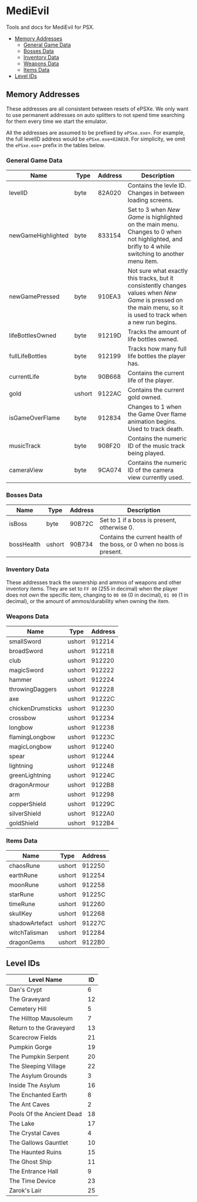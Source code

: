 # MediEvil
Tools and docs for MediEvil for PSX.

- [Memory Addresses](#memory-addresses)
    - [General Game Data](#general-game-data)
    - [Bosses Data](d#bosses-data)
    - [Inventory Data](#inventory-data)
    - [Weapons Data](#weapons-data)
    - [Items Data](#items-data)
- [Level IDs](#level-ids)

## Memory Addresses

These addresses are all consistent between resets of ePSXe. We only want to use permanent addresses on auto splitters to not spend time searching for them every time we start the emulator.

All the addresses are assumed to be prefixed by `ePSxe.exe+`. For example, the full levelID address would be `ePSxe.exe+82A020`. For simplicity, we omit the `ePSxe.exe+` prefix in the tables below.

### General Game Data
|Name|Type|Address|Description|
|---|---|---|---|
|levelID|byte|82A020|Contains the levle ID. Changes in between loading screens.|
|newGameHighlighted|byte|833154|Set to 3 when *New Game* is highlighted on the main menu. Changes to 0 when not highlighted, and brifly to 4 while switching to another menu item.|
|newGamePressed|byte|910EA3|Not sure what exactly this tracks, but it consistently changes values when *New Game* is pressed on the main menu, so it is used to track when a new run begins.|
|lifeBottlesOwned|byte|91219D|Tracks the amount of life bottles owned.|
|fullLifeBottles|byte|912199|Tracks how many full life bottles the player has.|
|currentLife|byte|90B668|Contains the current life of the player.|
|gold|ushort|9122AC|Contains the current gold owned.|
|isGameOverFlame|byte|912834|Changes to 1 when the Game Over flame animation begins. Used to track death.|
|musicTrack|byte|908F20|Contains the numeric ID of the music track being played.|
|cameraView|byte|9CA074|Contains the numeric ID of the camera view currently used.|

### Bosses Data
|Name|Type|Address|Description|
|---|---|---|---|
|isBoss|byte|90B72C|Set to 1 if a boss is present, otherwise 0.|
|bossHealth|ushort|90B734|Contains the current health of the boss, or 0 when no boss is present.|

### Inventory Data
These addresses track the ownership and ammos of weapons and other inventory items. They are set to `FF 00` (255 in decimal) when the player does not own the specific item, changing to `00 00` (0 in decimal), `01 00` (1 in decimal), or the amount of ammos/durability when owning the item.

### Weapons Data
|Name|Type|Address|
|---|---|---|
|smallSword|ushort|912214|
|broadSword|ushort|912218|
|club|ushort|912220|
|magicSword|ushort|912222|
|hammer|ushort|912224|
|throwingDaggers|ushort|912228|
|axe|ushort|91222C|
|chickenDrumsticks|ushort|912230|
|crossbow|ushort|912234|
|longbow|ushort|912238|
|flamingLongbow|ushort|91223C|
|magicLongbow|ushort|912240|
|spear|ushort|912244|
|lightning|ushort|912248|
|greenLightning|ushort|91224C|
|dragonArmour|ushort|9122B8|
|arm|ushort|912298|
|copperShield|ushort|91229C|
|silverShield|ushort|9122A0|
|goldShield|ushort|9122B4|

### Items Data
|Name|Type|Address|
|---|---|---|
|chaosRune|ushort|912250|
|earthRune|ushort|912254|
|moonRune|ushort|912258|
|starRune|ushort|91225C|
|timeRune|ushort|912260|
|skullKey|ushort|912268|
|shadowArtefact|ushort|91227C|
|witchTalisman|ushort|912284|
|dragonGems|ushort|9122B0|

## Level IDs
|Level Name|ID|
|---|---|
|Dan's Crypt|6|
|The Graveyard|12|
|Cemetery Hill|5|
|The Hilltop Mausoleum|7|
|Return to the Graveyard|13|
|Scarecrow Fields|21|
|Pumpkin Gorge|19|
|The Pumpkin Serpent|20|
|The Sleeping Village|22|
|The Asylum Grounds|3|
|Inside The Asylum|16|
|The Enchanted Earth|8|
|The Ant Caves|2|
|Pools Of the Ancient Dead|18|
|The Lake|17|
|The Crystal Caves|4|
|The Gallows Gauntlet|10|
|The Haunted Ruins|15|
|The Ghost Ship|11|
|The Entrance Hall|9|
|The Time Device|23|
|Zarok's Lair|25|
